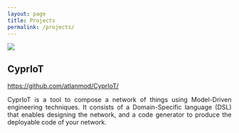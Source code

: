 ```yaml
---
layout: page
title: Projects
permalink: /projects/
---
```



<div class="main">
	<div class="three">
		<img class="noround-picture" src="{{site.baseurl}}/assets/img/cypriot.png">
	</div>
	<div class="nine" style="text-align: justify;">
		<h2>CyprIoT</h2>
		<a href="https://github.com/atlanmod/CyprIoT/">https://github.com/atlanmod/CyprIoT/</a>
		<p>CyprIoT is a tool to compose a network of things using Model-Driven engineering techniques. It consists of a Domain-Specific language (DSL) that enables designing the network, and a code generator to produce the deployable code of your network.</p>
	</div>
</div>
